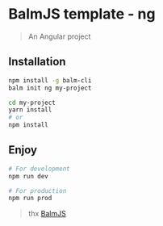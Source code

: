 # BalmJS template - ng
> An Angular project

## Installation

```sh
npm install -g balm-cli
balm init ng my-project

cd my-project
yarn install
# or
npm install
```

## Enjoy

```sh
# For development
npm run dev

# For production
npm run prod
```

> thx [BalmJS](http://balmjs.com/)
